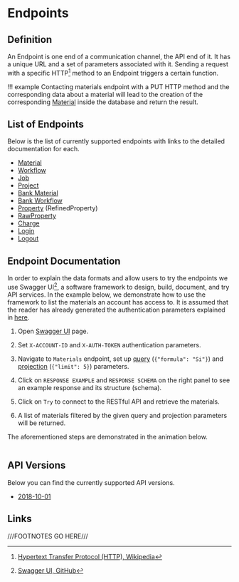 # Endpoints

## Definition

An Endpoint is one end of a communication channel, the API end of it. It has a unique URL and a set of parameters associated with it. Sending a request with a specific HTTP[^1] method to an Endpoint triggers a certain function. 

!!! example
    Contacting materials endpoint with a PUT HTTP method and the corresponding data about a material will lead to the creation of the corresponding [Material](../materials/overview.md) inside the database and return the result.

## List of Endpoints

Below is the list of currently supported endpoints with links to the detailed documentation for each.

- [Material](../api/?url=https://platform.exabyte.io/api/2018-10-01/swagger.json/#!/Material/get_materials)
- [Workflow](../api/?url=https://platform.exabyte.io/api/2018-10-01/swagger.json/#!/Workflow/get_workflows)
- [Job](../api/?url=https://platform.exabyte.io/api/2018-10-01/swagger.json/#!/Job/get_jobs)
- [Project](../api/?url=https://platform.exabyte.io/api/2018-10-01/swagger.json/#!/Project/get_projects)
- [Bank Material](../api/?url=https://platform.exabyte.io/api/2018-10-01/swagger.json/#!/BankMaterial/get_bank_materials)
- [Bank Workflow](../api/?url=https://platform.exabyte.io/api/2018-10-01/swagger.json/#!/BankWorkflow/get_bank_workflows)
- [Property](../api/?url=https://platform.exabyte.io/api/2018-10-01/swagger.json/#!/Property/get_refined_properties) (RefinedProperty)
- [RawProperty](../api/?url=https://platform.exabyte.io/api/2018-10-01/swagger.json/#!/RawProperty/get_raw_properties)
- [Charge](../api/?url=https://platform.exabyte.io/api/2018-10-01/swagger.json/#!/Charge/get_charges)
- [Login](../api/?url=https://platform.exabyte.io/api/2018-10-01/swagger.json/#!/API/post_login)
- [Logout](../api/?url=https://platform.exabyte.io/api/2018-10-01/swagger.json/#!/API/get_logout)

## Endpoint Documentation

In order to explain the data formats and allow users to try the endpoints we use Swagger UI[^2], a software framework to design, build, document, and try API services. In the example below, we demonstrate how to use the framework to list the materials an account has access to. It is assumed that the reader has already generated the authentication parameters explained in [here](authentication.md).

1. Open [Swagger UI](../api) page.

2. Set `X-ACCOUNT-ID` and `X-AUTH-TOKEN` authentication parameters.

3. Navigate to `Materials` endpoint, set up [query](./query-structure.md#query) (`{"formula": "Si"}`) and [projection](./query-structure.md#projection) (`{"limit": 5}`) parameters.
 
4. Click on `RESPONSE EXAMPLE` and `RESPONSE SCHEMA` on the right panel to see an example response and its structure (schema).

5. Click on `Try` to connect to the RESTful API and retrieve the materials.

6. A list of materials filtered by the given query and projection parameters will be returned.

The aforementioned steps are demonstrated in the animation below.

<img data-gifffer="/images/swagger-list-materials.gif"/>


## API Versions

Below you can find the currently supported API versions.

- [2018-10-01](../api/?url=https://platform.exabyte.io/api/2018-10-01/swagger.json)


## Links

[^1]: [Hypertext Transfer Protocol (HTTP), Wikipedia](https://en.wikipedia.org/wiki/Hypertext_Transfer_Protocol)

[^2]: [Swagger UI, GitHub](https://github.com/swagger-api/swagger-ui/tree/v2.2.10)

///FOOTNOTES GO HERE///
